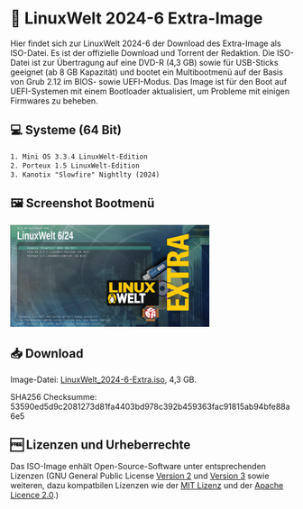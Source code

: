 # 💽 LinuxWelt 2024-6 Extra-Image

Hier findet sich zur LinuxWelt 2024-6 der Download des Extra-Image als ISO-Datei. Es ist der offizielle Download und Torrent der Redaktion. Die ISO-Datei ist zur Übertragung auf eine DVD-R (4,3 GB) sowie für USB-Sticks geeignet (ab 8 GB Kapazität) und bootet ein Multibootmenü auf der Basis von Grub 2.12 im BIOS- sowie UEFI-Modus. Das Image ist für den Boot auf UEFI-Systemen mit einem Bootloader aktualisiert, um Probleme mit einigen Firmwares zu beheben.

## 💻 Systeme (64 Bit)
    1. Mini OS 3.3.4 LinuxWelt-Edition
    2. Porteux 1.5 LinuxWelt-Edition
    3. Kanotix "Slowfire" Nightlty (2024)
    
## 🖼️ Screenshot Bootmenü
<img src="https://github.com/LinuxWelt/LinuxWelt/blob/main/docs/images/LinuxWelt_2024-6_extra.png" width="70%">

## 📥 Download

Image-Datei: [LinuxWelt_2024-6-Extra.iso](https://torrent.code2decode.com/LinuxWelt_2024-6-Extra/LinuxWelt_2024-6-Extra.iso), 4,3 GB. 

SHA256 Checksumme: 53590ed5d9c2081273d81fa4403bd978c392b459363fac91815ab94bfe88a6e5

## 🆓 Lizenzen und Urheberrechte
Das ISO-Image enhält Open-Source-Software unter entsprechenden Lizenzen (GNU General Public License [Version 2](https://www.gnu.org/licenses/old-licenses/gpl-2.0.en.html) und [Version 3](https://www.gnu.org/licenses/gpl-3.0.en.html) sowie weiteren, dazu kompatbilen Lizenzen wie der [MIT Lizenz](https://opensource.org/licenses/MIT) und der [Apache Licence 2.0](https://www.apache.org/licenses/LICENSE-2.0).)

